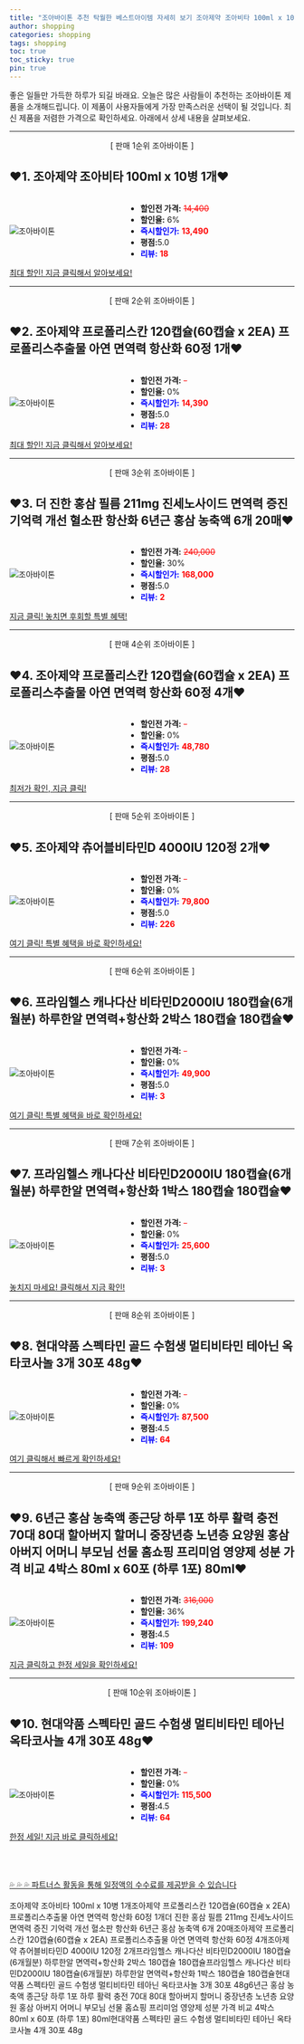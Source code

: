 ```yaml
---
title: "조아바이톤 추천 탁월한 베스트아이템 자세히 보기 조아제약 조아비타 100ml x 10병"
author: shopping
categories: shopping
tags: shopping
toc: true
toc_sticky: true
pin: true
---
```

좋은 일들만 가득한 하루가 되길 바래요. 오늘은 많은 사람들이 추천하는 조아바이톤 제품을 소개해드립니다. 이 제품이 사용자들에게 가장 만족스러운 선택이 될 것입니다. 최신 제품을 저렴한 가격으로 확인하세요. 아래에서 상세 내용을 살펴보세요.

---
<p class="toplist" style="margin: 0 auto; display: block; width: fit-content;">[ 판매 1순위 조아바이톤 ]</p>

<h2><strong>❤️1. 조아제약 조아비타 100ml x 10병 1개❤️</strong></h2>

<div style="display: flex; align-items: center;">
    <div style="flex: 0.4;">
        <img src="https://thumbnail8.coupangcdn.com/thumbnails/remote/230x230ex/image/0715_beverages_69k_b6/71b5/b1041f2f5ed65387a8fabf834e74012857dbea0de26ce088cce7ca58f2b5.jpg" alt="조아바이톤" style="max-width: 100%;">
    </div>
    <div style="flex: 0.6; margin-left: 10px;">
        <ul>
            <li><strong>할인전 가격:</strong> <del style="color: red;">14,400</del></li>
            <li><strong>할인율:</strong> 6%</li>
            <li><span style='color:blue'><strong>즉시할인가:</strong></span> <span style='color:red'><strong>13,490</strong></span></li>
            <li><strong>평점:</strong>5.0</li>
            <li><span style='color:blue'><strong>리뷰:</strong></span> <span style='color:red'><strong>18</strong></span></li>
        </ul>
    </div>
</div>
<div class="center">
    <a href="https://selin100587.github.io?lptag=AF9450613&subid=githubio&pageKey=7052096424&traceid=V0-153&itemId=17464141144&vendorItemId=85738830804" class="myButton">
        최대 할인! 지금 클릭해서 알아보세요!
    </a>
</div>


---
<p class="toplist" style="margin: 0 auto; display: block; width: fit-content;">[ 판매 2순위 조아바이톤 ]</p>

<h2><strong>❤️2. 조아제약 프로폴리스칸 120캡슐(60캡슐 x 2EA) 프로폴리스추출물 아연 면역력 항산화 60정 1개❤️</strong></h2>

<div style="display: flex; align-items: center;">
    <div style="flex: 0.4;">
        <img src="https://thumbnail9.coupangcdn.com/thumbnails/remote/230x230ex/image/vendor_inventory/eac4/ffe336189d1f2fa1105165f5753c855d9fb5ba3715a5c822e70378c4b8e6.png" alt="조아바이톤" style="max-width: 100%;">
    </div>
    <div style="flex: 0.6; margin-left: 10px;">
        <ul>
            <li><strong>할인전 가격:</strong> <del style="color: red;">-</del></li>
            <li><strong>할인율:</strong> 0%</li>
            <li><span style='color:blue'><strong>즉시할인가:</strong></span> <span style='color:red'><strong>14,390</strong></span></li>
            <li><strong>평점:</strong>5.0</li>
            <li><span style='color:blue'><strong>리뷰:</strong></span> <span style='color:red'><strong>28</strong></span></li>
        </ul>
    </div>
</div>
<div class="center">
    <a href="https://selin100587.github.io?lptag=AF9450613&subid=githubio&pageKey=6395440729&traceid=V0-153&itemId=18206531218&vendorItemId=85354808597" class="myButton">
        최대 할인! 지금 클릭해서 알아보세요!
    </a>
</div>


---
<p class="toplist" style="margin: 0 auto; display: block; width: fit-content;">[ 판매 3순위 조아바이톤 ]</p>

<h2><strong>❤️3. 더 진한 홍삼 필름 211mg 진세노사이드 면역력 증진 기억력 개선 혈소판 항산화 6년근 홍삼 농축액 6개 20매❤️</strong></h2>

<div style="display: flex; align-items: center;">
    <div style="flex: 0.4;">
        <img src="https://thumbnail8.coupangcdn.com/thumbnails/remote/230x230ex/image/vendor_inventory/3b32/94adbc0aa833588113e0c863a4996b8c748df7e65c5cc8168a83a2d6a6ec.png" alt="조아바이톤" style="max-width: 100%;">
    </div>
    <div style="flex: 0.6; margin-left: 10px;">
        <ul>
            <li><strong>할인전 가격:</strong> <del style="color: red;">240,000</del></li>
            <li><strong>할인율:</strong> 30%</li>
            <li><span style='color:blue'><strong>즉시할인가:</strong></span> <span style='color:red'><strong>168,000</strong></span></li>
            <li><strong>평점:</strong>5.0</li>
            <li><span style='color:blue'><strong>리뷰:</strong></span> <span style='color:red'><strong>2</strong></span></li>
        </ul>
    </div>
</div>
<div class="center">
    <a href="https://selin100587.github.io?lptag=AF9450613&subid=githubio&pageKey=7939675455&traceid=V0-153&itemId=21864410891&vendorItemId=90114293415" class="myButton">
        지금 클릭! 놓치면 후회할 특별 혜택!
    </a>
</div>


---
<p class="toplist" style="margin: 0 auto; display: block; width: fit-content;">[ 판매 4순위 조아바이톤 ]</p>

<h2><strong>❤️4. 조아제약 프로폴리스칸 120캡슐(60캡슐 x 2EA) 프로폴리스추출물 아연 면역력 항산화 60정 4개❤️</strong></h2>

<div style="display: flex; align-items: center;">
    <div style="flex: 0.4;">
        <img src="https://thumbnail9.coupangcdn.com/thumbnails/remote/230x230ex/image/vendor_inventory/4ef2/c900280e62decd6336fc43ab766aa74f33e077b04eade976778a996dfc76.png" alt="조아바이톤" style="max-width: 100%;">
    </div>
    <div style="flex: 0.6; margin-left: 10px;">
        <ul>
            <li><strong>할인전 가격:</strong> <del style="color: red;">-</del></li>
            <li><strong>할인율:</strong> 0%</li>
            <li><span style='color:blue'><strong>즉시할인가:</strong></span> <span style='color:red'><strong>48,780</strong></span></li>
            <li><strong>평점:</strong>5.0</li>
            <li><span style='color:blue'><strong>리뷰:</strong></span> <span style='color:red'><strong>28</strong></span></li>
        </ul>
    </div>
</div>
<div class="center">
    <a href="https://selin100587.github.io?lptag=AF9450613&subid=githubio&pageKey=6395440729&traceid=V0-153&itemId=18206531215&vendorItemId=85354808577" class="myButton">
        최저가 확인, 지금 클릭!
    </a>
</div>


---
<p class="toplist" style="margin: 0 auto; display: block; width: fit-content;">[ 판매 5순위 조아바이톤 ]</p>

<h2><strong>❤️5. 조아제약 츄어블비타민D 4000IU 120정 2개❤️</strong></h2>

<div style="display: flex; align-items: center;">
    <div style="flex: 0.4;">
        <img src="https://thumbnail6.coupangcdn.com/thumbnails/remote/230x230ex/image/vendor_inventory/fba9/53a5b923e5d570e37c677c4f035d33750276c986fa958080d42cdeec4953.jpg" alt="조아바이톤" style="max-width: 100%;">
    </div>
    <div style="flex: 0.6; margin-left: 10px;">
        <ul>
            <li><strong>할인전 가격:</strong> <del style="color: red;">-</del></li>
            <li><strong>할인율:</strong> 0%</li>
            <li><span style='color:blue'><strong>즉시할인가:</strong></span> <span style='color:red'><strong>79,800</strong></span></li>
            <li><strong>평점:</strong>5.0</li>
            <li><span style='color:blue'><strong>리뷰:</strong></span> <span style='color:red'><strong>226</strong></span></li>
        </ul>
    </div>
</div>
<div class="center">
    <a href="https://selin100587.github.io?lptag=AF9450613&subid=githubio&pageKey=8204170888&traceid=V0-153&itemId=1036104502&vendorItemId=90044960062" class="myButton">
        여기 클릭! 특별 혜택을 바로 확인하세요!
    </a>
</div>


---
<p class="toplist" style="margin: 0 auto; display: block; width: fit-content;">[ 판매 6순위 조아바이톤 ]</p>

<h2><strong>❤️6. 프라임헬스 캐나다산 비타민D2000IU 180캡슐(6개월분) 하루한알 면역력+항산화 2박스 180캡슐 180캡슐❤️</strong></h2>

<div style="display: flex; align-items: center;">
    <div style="flex: 0.4;">
        <img src="https://thumbnail9.coupangcdn.com/thumbnails/remote/230x230ex/image/vendor_inventory/9689/7b5e54a37ff3b35f721f07958132cd72dee59dec4307010cf934846f39d2.png" alt="조아바이톤" style="max-width: 100%;">
    </div>
    <div style="flex: 0.6; margin-left: 10px;">
        <ul>
            <li><strong>할인전 가격:</strong> <del style="color: red;">-</del></li>
            <li><strong>할인율:</strong> 0%</li>
            <li><span style='color:blue'><strong>즉시할인가:</strong></span> <span style='color:red'><strong>49,900</strong></span></li>
            <li><strong>평점:</strong>5.0</li>
            <li><span style='color:blue'><strong>리뷰:</strong></span> <span style='color:red'><strong>3</strong></span></li>
        </ul>
    </div>
</div>
<div class="center">
    <a href="https://selin100587.github.io?lptag=AF9450613&subid=githubio&pageKey=1320468942&traceid=V0-153&itemId=2341091064&vendorItemId=73181972632" class="myButton">
        여기 클릭! 특별 혜택을 바로 확인하세요!
    </a>
</div>


---
<p class="toplist" style="margin: 0 auto; display: block; width: fit-content;">[ 판매 7순위 조아바이톤 ]</p>

<h2><strong>❤️7. 프라임헬스 캐나다산 비타민D2000IU 180캡슐(6개월분) 하루한알 면역력+항산화 1박스 180캡슐 180캡슐❤️</strong></h2>

<div style="display: flex; align-items: center;">
    <div style="flex: 0.4;">
        <img src="https://thumbnail9.coupangcdn.com/thumbnails/remote/230x230ex/image/vendor_inventory/c31e/199644dec0652198106d3e3a6bb2de10d023b8f376e0223d06fc3b4c937c.png" alt="조아바이톤" style="max-width: 100%;">
    </div>
    <div style="flex: 0.6; margin-left: 10px;">
        <ul>
            <li><strong>할인전 가격:</strong> <del style="color: red;">-</del></li>
            <li><strong>할인율:</strong> 0%</li>
            <li><span style='color:blue'><strong>즉시할인가:</strong></span> <span style='color:red'><strong>25,600</strong></span></li>
            <li><strong>평점:</strong>5.0</li>
            <li><span style='color:blue'><strong>리뷰:</strong></span> <span style='color:red'><strong>3</strong></span></li>
        </ul>
    </div>
</div>
<div class="center">
    <a href="https://selin100587.github.io?lptag=AF9450613&subid=githubio&pageKey=1320468942&traceid=V0-153&itemId=2341091063&vendorItemId=73181972619" class="myButton">
        놓치지 마세요! 클릭해서 지금 확인!
    </a>
</div>


---
<p class="toplist" style="margin: 0 auto; display: block; width: fit-content;">[ 판매 8순위 조아바이톤 ]</p>

<h2><strong>❤️8. 현대약품 스펙타민 골드 수험생 멀티비타민 테아닌 옥타코사놀 3개 30포 48g❤️</strong></h2>

<div style="display: flex; align-items: center;">
    <div style="flex: 0.4;">
        <img src="https://thumbnail9.coupangcdn.com/thumbnails/remote/230x230ex/image/vendor_inventory/df95/bcea91d7f451fd31c072a0eda8307d4d77266eee82e2d437770e94b10feb.jpg" alt="조아바이톤" style="max-width: 100%;">
    </div>
    <div style="flex: 0.6; margin-left: 10px;">
        <ul>
            <li><strong>할인전 가격:</strong> <del style="color: red;">-</del></li>
            <li><strong>할인율:</strong> 0%</li>
            <li><span style='color:blue'><strong>즉시할인가:</strong></span> <span style='color:red'><strong>87,500</strong></span></li>
            <li><strong>평점:</strong>4.5</li>
            <li><span style='color:blue'><strong>리뷰:</strong></span> <span style='color:red'><strong>64</strong></span></li>
        </ul>
    </div>
</div>
<div class="center">
    <a href="https://selin100587.github.io?lptag=AF9450613&subid=githubio&pageKey=6175189355&traceid=V0-153&itemId=12715872237&vendorItemId=3818420200" class="myButton">
        여기 클릭해서 빠르게 확인하세요!
    </a>
</div>


---
<p class="toplist" style="margin: 0 auto; display: block; width: fit-content;">[ 판매 9순위 조아바이톤 ]</p>

<h2><strong>❤️9. 6년근 홍삼 농축액 종근당 하루 1포 하루 활력 충전 70대 80대 할아버지 할머니 중장년층 노년층 요양원 홍삼 아버지 어머니 부모님 선물 홈쇼핑 프리미엄 영양제 성분 가격 비교 4박스 80ml x 60포 (하루 1포) 80ml❤️</strong></h2>

<div style="display: flex; align-items: center;">
    <div style="flex: 0.4;">
        <img src="https://thumbnail7.coupangcdn.com/thumbnails/remote/230x230ex/image/vendor_inventory/7a00/25bb74e84bf12b8ff231f1c5c660f838256dc8bfb357a2ca3a6ae0ed92d8.png" alt="조아바이톤" style="max-width: 100%;">
    </div>
    <div style="flex: 0.6; margin-left: 10px;">
        <ul>
            <li><strong>할인전 가격:</strong> <del style="color: red;">316,000</del></li>
            <li><strong>할인율:</strong> 36%</li>
            <li><span style='color:blue'><strong>즉시할인가:</strong></span> <span style='color:red'><strong>199,240</strong></span></li>
            <li><strong>평점:</strong>4.5</li>
            <li><span style='color:blue'><strong>리뷰:</strong></span> <span style='color:red'><strong>109</strong></span></li>
        </ul>
    </div>
</div>
<div class="center">
    <a href="https://selin100587.github.io?lptag=AF9450613&subid=githubio&pageKey=8203699681&traceid=V0-153&itemId=17589412429&vendorItemId=84755868502" class="myButton">
        지금 클릭하고 한정 세일을 확인하세요!
    </a>
</div>


---
<p class="toplist" style="margin: 0 auto; display: block; width: fit-content;">[ 판매 10순위 조아바이톤 ]</p>

<h2><strong>❤️10. 현대약품 스펙타민 골드 수험생 멀티비타민 테아닌 옥타코사놀 4개 30포 48g❤️</strong></h2>

<div style="display: flex; align-items: center;">
    <div style="flex: 0.4;">
        <img src="https://thumbnail6.coupangcdn.com/thumbnails/remote/230x230ex/image/vendor_inventory/2e36/b930058927347ea35c1b7823316099ea2cae80be326b114fa92f1cb809e0.jpg" alt="조아바이톤" style="max-width: 100%;">
    </div>
    <div style="flex: 0.6; margin-left: 10px;">
        <ul>
            <li><strong>할인전 가격:</strong> <del style="color: red;">-</del></li>
            <li><strong>할인율:</strong> 0%</li>
            <li><span style='color:blue'><strong>즉시할인가:</strong></span> <span style='color:red'><strong>115,500</strong></span></li>
            <li><strong>평점:</strong>4.5</li>
            <li><span style='color:blue'><strong>리뷰:</strong></span> <span style='color:red'><strong>64</strong></span></li>
        </ul>
    </div>
</div>
<div class="center">
    <a href="https://selin100587.github.io?lptag=AF9450613&subid=githubio&pageKey=6175189355&traceid=V0-153&itemId=12081936174&vendorItemId=4966302680" class="myButton">
        한정 세일! 지금 바로 클릭하세요!
    </a>
</div>

<br><br><br>[💦 💦 💦 파트너스 활동을 통해 일정액의 수수료를 제공받을 수 있습니다](https://link.coupang.com/a/bcpT2c)<br><br>조아제약 조아비타 100ml x 10병 1개조아제약 프로폴리스칸 120캡슐(60캡슐 x 2EA) 프로폴리스추출물 아연 면역력 항산화 60정 1개더 진한 홍삼 필름 211mg 진세노사이드 면역력 증진 기억력 개선 혈소판 항산화 6년근 홍삼 농축액 6개 20매조아제약 프로폴리스칸 120캡슐(60캡슐 x 2EA) 프로폴리스추출물 아연 면역력 항산화 60정 4개조아제약 츄어블비타민D 4000IU 120정 2개프라임헬스 캐나다산 비타민D2000IU 180캡슐(6개월분) 하루한알 면역력+항산화 2박스 180캡슐 180캡슐프라임헬스 캐나다산 비타민D2000IU 180캡슐(6개월분) 하루한알 면역력+항산화 1박스 180캡슐 180캡슐현대약품 스펙타민 골드 수험생 멀티비타민 테아닌 옥타코사놀 3개 30포 48g6년근 홍삼 농축액 종근당 하루 1포 하루 활력 충전 70대 80대 할아버지 할머니 중장년층 노년층 요양원 홍삼 아버지 어머니 부모님 선물 홈쇼핑 프리미엄 영양제 성분 가격 비교 4박스 80ml x 60포 (하루 1포) 80ml현대약품 스펙타민 골드 수험생 멀티비타민 테아닌 옥타코사놀 4개 30포 48g